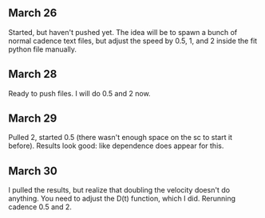 ## March 26

Started, but haven't pushed yet. The idea will be to spawn a bunch of normal cadence text files, but adjust the speed by 0.5, 1, and 2 inside the fit python file manually.

## March 28

Ready to push files. I will do 0.5 and 2 now.

## March 29

Pulled 2, started 0.5 (there wasn't enough space on the sc to start it before). Results look good: like dependence does appear for this.

## March 30

I pulled the results, but realize that doubling the velocity doesn't do anything. You need to adjust the D(t) function, which I did. Rerunning cadence 0.5 and 2.